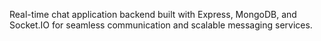 Real-time chat application backend built with Express, MongoDB, and Socket.IO for seamless communication and scalable messaging services.
